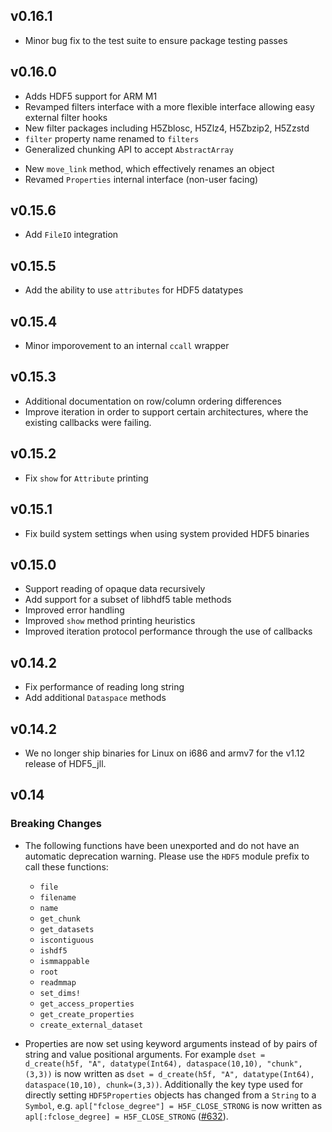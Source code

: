 ## v0.16.1

* Minor bug fix to the test suite to ensure package testing passes

## v0.16.0

* Adds HDF5 support for ARM M1
* Revamped filters interface with a more flexible interface allowing easy external filter hooks
* New filter packages including H5Zblosc, H5Zlz4, H5Zbzip2, H5Zzstd
* `filter` property name renamed to `filters`
* Generalized chunking API to accept `AbstractArray`
- New `move_link` method, which effectively renames an object
- Revamed `Properties` internal interface (non-user facing)

## v0.15.6
* Add `FileIO` integration

## v0.15.5
* Add the ability to use `attributes` for HDF5 datatypes

## v0.15.4
* Minor imporovement to an internal `ccall` wrapper

## v0.15.3
* Additional documentation on row/column ordering differences
* Improve iteration in order to support certain architectures, where the existing callbacks were failing.

## v0.15.2
* Fix `show` for `Attribute` printing

## v0.15.1
* Fix build system settings when using system provided HDF5 binaries

## v0.15.0
* Support reading of opaque data recursively
* Add support for a subset of libhdf5 table methods
* Improved error handling
* Improved `show` method printing heuristics
* Improved iteration protocol performance through the use of callbacks

## v0.14.2
* Fix performance of reading long string
* Add additional `Dataspace` methods

## v0.14.2

* We no longer ship binaries for Linux on i686 and armv7 for the v1.12 release of HDF5_jll.

## v0.14

### Breaking Changes

* The following functions have been unexported and do not have an automatic deprecation warning. Please use the `HDF5` module prefix to call these functions:
  - `file`
  - `filename`
  - `name`
  - `get_chunk`
  - `get_datasets`
  - `iscontiguous`
  - `ishdf5`
  - `ismmappable`
  - `root`
  - `readmmap`
  - `set_dims!`
  - `get_access_properties`
  - `get_create_properties`
  - `create_external_dataset`

* Properties are now set using keyword arguments instead of by pairs of string and value positional arguments.
  For example `dset = d_create(h5f, "A", datatype(Int64), dataspace(10,10), "chunk", (3,3))` is now written as
  `dset = d_create(h5f, "A", datatype(Int64), dataspace(10,10), chunk=(3,3))`. Additionally the key type used for
  directly setting `HDF5Properties` objects has changed from a `String` to a `Symbol`, e.g.
  `apl["fclose_degree"] = H5F_CLOSE_STRONG` is now written as `apl[:fclose_degree] = H5F_CLOSE_STRONG` ([#632](https://github.com/JuliaIO/HDF5.jl/pull/632)).
